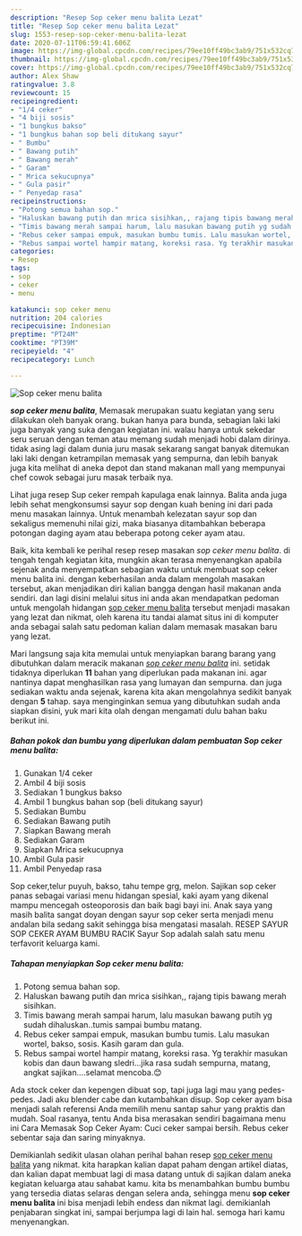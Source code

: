 ```yaml
---
description: "Resep Sop ceker menu balita Lezat"
title: "Resep Sop ceker menu balita Lezat"
slug: 1553-resep-sop-ceker-menu-balita-lezat
date: 2020-07-11T06:59:41.606Z
image: https://img-global.cpcdn.com/recipes/79ee10ff49bc3ab9/751x532cq70/sop-ceker-menu-balita-foto-resep-utama.jpg
thumbnail: https://img-global.cpcdn.com/recipes/79ee10ff49bc3ab9/751x532cq70/sop-ceker-menu-balita-foto-resep-utama.jpg
cover: https://img-global.cpcdn.com/recipes/79ee10ff49bc3ab9/751x532cq70/sop-ceker-menu-balita-foto-resep-utama.jpg
author: Alex Shaw
ratingvalue: 3.8
reviewcount: 15
recipeingredient:
- "1/4 ceker"
- "4 biji sosis"
- "1 bungkus bakso"
- "1 bungkus bahan sop beli ditukang sayur"
- " Bumbu"
- " Bawang putih"
- " Bawang merah"
- " Garam"
- " Mrica sekucupnya"
- " Gula pasir"
- " Penyedap rasa"
recipeinstructions:
- "Potong semua bahan sop."
- "Haluskan bawang putih dan mrica sisihkan,, rajang tipis bawang merah sisihkan."
- "Timis bawang merah sampai harum, lalu masukan bawang putih yg sudah dihaluskan..tumis sampai bumbu matang."
- "Rebus ceker sampai empuk, masukan bumbu tumis. Lalu masukan wortel, bakso, sosis. Kasih garam dan gula."
- "Rebus sampai wortel hampir matang, koreksi rasa. Yg terakhir masukan kobis dan daun bawang sledri...jika rasa sudah sempurna, matang, angkat sajikan....selamat mencoba.😊"
categories:
- Resep
tags:
- sop
- ceker
- menu

katakunci: sop ceker menu 
nutrition: 204 calories
recipecuisine: Indonesian
preptime: "PT24M"
cooktime: "PT39M"
recipeyield: "4"
recipecategory: Lunch

---
```



![Sop ceker menu balita](https://img-global.cpcdn.com/recipes/79ee10ff49bc3ab9/751x532cq70/sop-ceker-menu-balita-foto-resep-utama.jpg)

<b><i>sop ceker menu balita</i></b>, Memasak merupakan suatu kegiatan yang seru dilakukan oleh banyak orang. bukan hanya para bunda, sebagian laki laki juga banyak yang suka dengan kegiatan ini. walau hanya untuk sekedar seru seruan dengan teman atau memang sudah menjadi hobi dalam dirinya. tidak asing lagi dalam dunia juru masak sekarang sangat banyak ditemukan laki laki dengan ketrampilan memasak yang sempurna, dan lebih banyak juga kita melihat di aneka depot dan stand makanan mall yang mempunyai chef cowok sebagai juru masak terbaik nya.

Lihat juga resep Sup ceker rempah kapulaga enak lainnya. Balita anda juga lebih sehat mengkonsumsi sayur sop dengan kuah bening ini dari pada menu masakan lainnya. Untuk menambah kelezatan sayur sop dan sekaligus memenuhi nilai gizi, maka biasanya ditambahkan beberapa potongan daging ayam atau beberapa potong ceker ayam atau.

Baik, kita kembali ke perihal resep resep masakan <i>sop ceker menu balita</i>. di tengah tengah kegiatan kita, mungkin akan terasa menyenangkan apabila sejenak anda menyempatkan sebagian waktu untuk membuat sop ceker menu balita ini. dengan keberhasilan anda dalam mengolah masakan tersebut, akan menjadikan diri kalian bangga dengan hasil makanan anda sendiri. dan lagi disini melalui situs ini anda akan mendapatkan pedoman untuk mengolah hidangan <u>sop ceker menu balita</u> tersebut menjadi masakan yang lezat dan nikmat, oleh karena itu tandai alamat situs ini di komputer anda sebagai salah satu pedoman kalian dalam memasak masakan baru yang lezat.


Mari langsung saja kita memulai untuk menyiapkan barang barang yang dibutuhkan dalam meracik makanan <u><i>sop ceker menu balita</i></u> ini. setidak tidaknya diperlukan <b>11</b> bahan yang diperlukan pada makanan ini. agar nantinya dapat menghasilkan rasa yang lumayan dan sempurna. dan juga sediakan waktu anda sejenak, karena kita akan mengolahnya sedikit banyak dengan <b>5</b> tahap. saya menginginkan semua yang dibutuhkan sudah anda siapkan disini, yuk mari kita olah dengan mengamati dulu bahan baku berikut ini.

<!--inarticleads1-->

##### Bahan pokok dan bumbu yang diperlukan dalam pembuatan Sop ceker menu balita:

1. Gunakan 1/4 ceker
1. Ambil 4 biji sosis
1. Sediakan 1 bungkus bakso
1. Ambil 1 bungkus bahan sop (beli ditukang sayur)
1. Sediakan  Bumbu
1. Sediakan  Bawang putih
1. Siapkan  Bawang merah
1. Sediakan  Garam
1. Siapkan  Mrica sekucupnya
1. Ambil  Gula pasir
1. Ambil  Penyedap rasa


Sop ceker,telur puyuh, bakso, tahu tempe grg, melon. Sajikan sop ceker panas sebagai variasi menu hidangan spesial, kaki ayam yang dikenal mampu mencegah osteoporosis dan baik bagi bayi ini. Anak saya yang masih balita sangat doyan dengan sayur sop ceker serta menjadi menu andalan bila sedang sakit sehingga bisa mengatasi masalah. RESEP SAYUR SOP CEKER AYAM BUMBU RACIK Sayur Sop adalah salah satu menu terfavorit keluarga kami. 

<!--inarticleads2-->

##### Tahapan menyiapkan Sop ceker menu balita:

1. Potong semua bahan sop.
1. Haluskan bawang putih dan mrica sisihkan,, rajang tipis bawang merah sisihkan.
1. Timis bawang merah sampai harum, lalu masukan bawang putih yg sudah dihaluskan..tumis sampai bumbu matang.
1. Rebus ceker sampai empuk, masukan bumbu tumis. Lalu masukan wortel, bakso, sosis. Kasih garam dan gula.
1. Rebus sampai wortel hampir matang, koreksi rasa. Yg terakhir masukan kobis dan daun bawang sledri...jika rasa sudah sempurna, matang, angkat sajikan....selamat mencoba.😊


Ada stock ceker dan kepengen dibuat sop, tapi juga lagi mau yang pedes-pedes. Jadi aku blender cabe dan kutambahkan disup. Sop ceker ayam bisa menjadi salah referensi Anda memilih menu santap sahur yang praktis dan mudah. Soal rasanya, tentu Anda bisa merasakan sendiri bagaimana menu ini Cara Memasak Sop Ceker Ayam: Cuci ceker sampai bersih. Rebus ceker sebentar saja dan saring minyaknya. 

Demikianlah sedikit ulasan olahan perihal bahan resep <u>sop ceker menu balita</u> yang nikmat. kita harapkan kalian dapat paham dengan artikel diatas, dan kalian dapat membuat lagi di masa datang untuk di sajikan dalam aneka kegiatan keluarga atau sahabat kamu. kita bs menambahkan bumbu bumbu yang tersedia diatas selaras dengan selera anda, sehingga menu <b>sop ceker menu balita</b> ini bisa menjadi lebih endess dan nikmat lagi. demikianlah penjabaran singkat ini, sampai berjumpa lagi di lain hal. semoga hari kamu menyenangkan.
